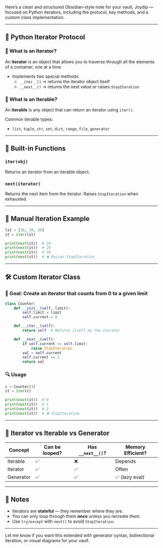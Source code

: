 Here’s a clean and structured Obsidian-style note for your vault, Joydip — focused on Python iterators, including the protocol, key methods, and a custom class implementation.

---

## 🧭 Python Iterator Protocol

### 🔹 What is an Iterator?

An **iterator** is an object that allows you to traverse through all the elements of a container, one at a time.

- Implements two special methods:
    - `__iter__()` → returns the iterator object itself
    - `__next__()` → returns the next value or raises `StopIteration`

### 🔹 What is an Iterable?

An **iterable** is any object that can return an iterator using `iter()`.

Common iterable types:

- `list`, `tuple`, `str`, `set`, `dict`, `range`, `file`, `generator`

---

## 🔧 Built-in Functions

### `iter(obj)`

Returns an iterator from an iterable object.

### `next(iterator)`

Returns the next item from the iterator. Raises `StopIteration` when exhausted.

---

## 🧪 Manual Iteration Example

```python
lst = [10, 20, 30]
it = iter(lst)

print(next(it))  # 10
print(next(it))  # 20
print(next(it))  # 30
print(next(it))  # ❌ Raises StopIteration
```

---

## 🛠️ Custom Iterator Class

### 🎯 Goal: Create an iterator that counts from 0 to a given limit

```python
class Counter:
    def __init__(self, limit):
        self.limit = limit
        self.current = 0

    def __iter__(self):
        return self  # Returns itself as the iterator

    def __next__(self):
        if self.current >= self.limit:
            raise StopIteration
        val = self.current
        self.current += 1
        return val
```

### 🔍 Usage

```python
c = Counter(3)
it = iter(c)

print(next(it))  # 0
print(next(it))  # 1
print(next(it))  # 2
print(next(it))  # ❌ StopIteration
```

---

## 🧩 Iterator vs Iterable vs Generator

|Concept|Can be looped?|Has `__next__()`?|Memory Efficient?|
|---|---|---|---|
|Iterable|✅|❌|Depends|
|Iterator|✅|✅|Often|
|Generator|✅|✅|✅ (lazy eval)|

---

## 🧠 Notes

- Iterators are **stateful** — they remember where they are.
- You can only loop through them **once** unless you recreate them.
- Use `try/except` with `next()` to avoid `StopIteration`.

---

Let me know if you want this extended with generator syntax, bidirectional iteration, or visual diagrams for your vault.